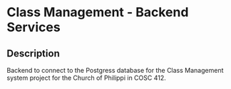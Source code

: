 # Class Management - Backend Services

## Description

Backend to connect to the Postgress database for the Class Management system project for the Church of Philippi in COSC 412.
